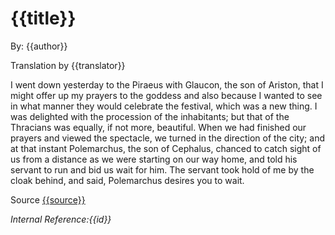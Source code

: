 <!--{@template.comment}}-->
<!--{@template.delimiter.pair:"()"}}-->
<!--{@template.delimiter.pair:"[]"}}-->

# {{title}}

By: {{author}}

Translation by {{translator}}


I went down yesterday to the Piraeus with Glaucon, the son of Ariston, that I might offer up my prayers to the goddess and also because I wanted to see in what manner they would celebrate the festival, which was a new thing. I was delighted with the procession of the inhabitants; but that of the Thracians was equally, if not more, beautiful. When we had finished our prayers and viewed the spectacle, we turned in the direction of the city; and at that instant Polemarchus, the son of Cephalus, chanced to catch sight of us from a distance as we were starting on our way home, and told his servant to run and bid us wait for him. The servant took hold of me by the cloak behind, and said, Polemarchus desires you to wait.

Source [{{source}}]({{sourceLink}})

*Internal Reference:{{id}}*